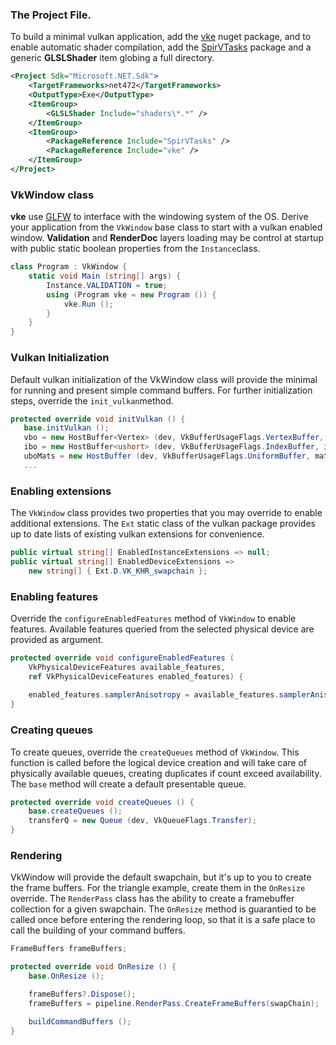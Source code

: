 ### The Project File.

To build a minimal vulkan application, add the [vke](https://www.nuget.org/packages/vke/) nuget package, and to enable automatic shader compilation, add the [SpirVTasks](https://www.nuget.org/packages/SpirVTasks/) package and a generic **GLSLShader** item globing a full directory.

```xml
<Project Sdk="Microsoft.NET.Sdk">
    <TargetFrameworks>net472</TargetFrameworks>
    <OutputType>Exe</OutputType>
    <ItemGroup>    
        <GLSLShader Include="shaders\*.*" />		
    </ItemGroup>
    <ItemGroup>
        <PackageReference Include="SpirVTasks" />
        <PackageReference Include="vke" />
    </ItemGroup>
</Project>

```

### VkWindow class

**vke** use [GLFW](https://www.glfw.org/) to interface with the windowing system of the OS. Derive your application from the `VkWindow` base class to start with a vulkan enabled window. **Validation** and **RenderDoc** layers loading may be control at startup with public static boolean properties from the `Instance`class.

```csharp
class Program : VkWindow {
	static void Main (string[] args) {
		Instance.VALIDATION = true;		
		using (Program vke = new Program ()) {
			vke.Run ();
		}
	}
}
```
### Vulkan Initialization

Default vulkan initialization of the VkWindow class will provide the minimal for running and present simple command buffers. For further initialization steps, override the `init_vulkan`method.

```csharp
protected override void initVulkan () {
   base.initVulkan ();
   vbo = new HostBuffer<Vertex> (dev, VkBufferUsageFlags.VertexBuffer, vertices);
   ibo = new HostBuffer<ushort> (dev, VkBufferUsageFlags.IndexBuffer, indices);
   uboMats = new HostBuffer (dev, VkBufferUsageFlags.UniformBuffer, matrices);   
   ...
```
### Enabling extensions

The `VkWindow` class provides two properties that you may override to enable additional extensions. The `Ext` static class of the vulkan package provides up to date lists of existing vulkan extensions for convenience.

```csharp
public virtual string[] EnabledInstanceExtensions => null;
public virtual string[] EnabledDeviceExtensions =>
    new string[] { Ext.D.VK_KHR_swapchain };
```

### Enabling features

Override the `configureEnabledFeatures` method of `VkWindow` to enable features. Available features queried from the selected physical device are provided as argument.
```csharp
protected override void configureEnabledFeatures (
    VkPhysicalDeviceFeatures available_features,
    ref VkPhysicalDeviceFeatures enabled_features) {
    
	enabled_features.samplerAnisotropy = available_features.samplerAnisotropy;    
}
```
### Creating queues

To create queues, override the `createQueues` method of `VkWindow`. This function is called before the logical device creation and will take care of physically available queues, creating duplicates if count exceed availability. The `base` method will create a default presentable queue.

```csharp
protected override void createQueues () {
	base.createQueues ();
	transferQ = new Queue (dev, VkQueueFlags.Transfer);
}
```
### Rendering

VkWindow will provide the default swapchain, but it's up to you to create the frame buffers. For the triangle example, create them in the `OnResize` override. The `RenderPass` class has the ability to create a framebuffer collection for a given swapchain. The `OnResize` method is guarantied to be called once before entering the rendering loop, so that it is a safe place to call the building of your command buffers.
```csharp
FrameBuffers frameBuffers;

protected override void OnResize () {
	base.OnResize ();

	frameBuffers?.Dispose();
	frameBuffers = pipeline.RenderPass.CreateFrameBuffers(swapChain);

    buildCommandBuffers ();
}
```

